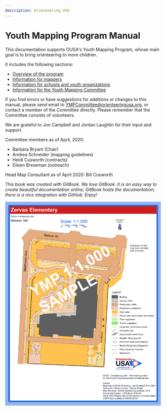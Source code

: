 ```yaml
---
description: Orienteering USA
---
```


# Youth Mapping Program Manual

This documentation supports OUSA's Youth Mapping Program, whose main goal is to bring orienteering to more children.

It includes the following sections:

* [Overview of the program](the-youth-mapping-program/overview-of-the-program.md)
* [Information for mappers](for-mappers/contents-mapper-guidelines.md)
* [Information for schools and youth organizations](for-schools-and-youth-organizations/untitled.md)
* [Information for the Youth Mapping Committee](for-the-ymp-committee/untitled.md)

If you find errors or have suggestions for additions or changes to this manual, please send email to YMPCommittee@orienteeringusa.org, or contact a member of the Committee directly. Please remember that the Committee consists of volunteers. 

We are grateful to Jon Campbell and Jordan Laughlin for their input and support.

Committee members as of April, 2020:

* Barbara Bryant \(Chair\)
* Andrea Schneider \(mapping guidelines\)
* Heidi Cusworth \(contracts\)
* Eileen Breseman \(outreach\)

Head Map Consultant as of April 2020: Bill Cusworth

_This book was created with GitBook. We love GitBook. It is an easy way to create beautiful documentation online; GitBook hosts the documentation; there is a nice integration with GitHub. Enjoy!_

![](.gitbook/assets/image%20%282%29.png)




